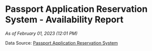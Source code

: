# Passport Application Reservation System - Availability Report

*As of February 01, 2023 (12:01 PM)*

Data Source: [Passport Application Reservation System](https://eservices.immigration.gov.lk:8443/appointment/pages/reservationApplication.xhtml)